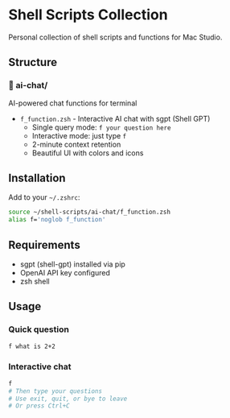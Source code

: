 # Shell Scripts Collection

Personal collection of shell scripts and functions for Mac Studio.

## Structure

### 📁 ai-chat/
AI-powered chat functions for terminal
- `f_function.zsh` - Interactive AI chat with sgpt (Shell GPT)
  - Single query mode: `f your question here`
  - Interactive mode: just type `f`
  - 2-minute context retention
  - Beautiful UI with colors and icons

## Installation

Add to your `~/.zshrc`:
```bash
source ~/shell-scripts/ai-chat/f_function.zsh
alias f='noglob f_function'
```

## Requirements
- sgpt (shell-gpt) installed via pip
- OpenAI API key configured
- zsh shell

## Usage

### Quick question
```bash
f what is 2+2
```

### Interactive chat
```bash
f
# Then type your questions
# Use exit, quit, or bye to leave
# Or press Ctrl+C
```